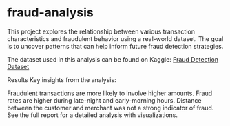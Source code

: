 # fraud-analysis
 
This project explores the relationship between various transaction characteristics and fraudulent behavior using a real-world dataset. The goal is to uncover patterns that can help inform future fraud detection strategies.

The dataset used in this analysis can be found on Kaggle: [Fraud Detection Dataset](https://www.kaggle.com/datasets/kartik2112/fraud-detection)




Results
Key insights from the analysis:

Fraudulent transactions are more likely to involve higher amounts.
Fraud rates are higher during late-night and early-morning hours.
Distance between the customer and merchant was not a strong indicator of fraud.
See the full report for a detailed analysis with visualizations.
